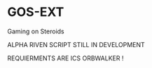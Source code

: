 # GOS-EXT
Gaming on Steroids

ALPHA RIVEN SCRIPT STILL IN DEVELOPMENT

REQUIERMENTS ARE ICS ORBWALKER !
